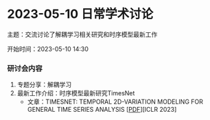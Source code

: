 # 2023-05-10 日常学术讨论

主题：交流讨论了解耦学习相关研究和时序模型最新工作

开始时间：2023-05-10 14:30

### 研讨会内容

1.  专题分享：解耦学习
2.  最新工作介绍：时序模型最新研究TimesNet
    - 文章：TIMESNET: TEMPORAL 2D-VARIATION MODELING FOR GENERAL TIME SERIES ANALYSIS [[PDF](../Paper/2023/0510/timesnet.pdf)][ICLR 2023]